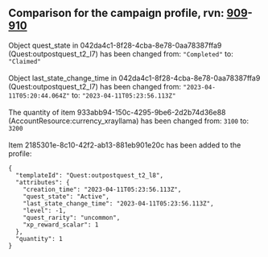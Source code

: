 ## Comparison for the campaign profile, rvn: [909](https://github.com/PRO100KatYT/FortniteProfileRevisions/tree/main/profiles/campaign/909%20campaign.json)-[910](https://github.com/PRO100KatYT/FortniteProfileRevisions/tree/main/profiles/campaign/910%20campaign.json)

Object quest_state in 042da4c1-8f28-4cba-8e78-0aa78387ffa9 (Quest:outpostquest_t2_l7) has been changed from: `"Completed"` to: `"Claimed"`
<br><br>
Object last_state_change_time in 042da4c1-8f28-4cba-8e78-0aa78387ffa9 (Quest:outpostquest_t2_l7) has been changed from: `"2023-04-11T05:20:44.064Z"` to: `"2023-04-11T05:23:56.113Z"`
<br><br>
The quantity of item 933abb94-150c-4295-9be6-2d2b74d36e88 (AccountResource:currency_xrayllama) has been changed from: `3100` to: `3200`
<br><br>
Item 2185301e-8c10-42f2-ab13-881eb901e20c has been added to the profile:

```
{
  "templateId": "Quest:outpostquest_t2_l8",
  "attributes": {
    "creation_time": "2023-04-11T05:23:56.113Z",
    "quest_state": "Active",
    "last_state_change_time": "2023-04-11T05:23:56.113Z",
    "level": -1,
    "quest_rarity": "uncommon",
    "xp_reward_scalar": 1
  },
  "quantity": 1
}
```

<br><br>
